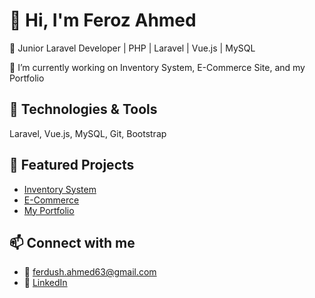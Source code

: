 # 👋 Hi, I'm Feroz Ahmed

🎯 Junior Laravel Developer | PHP | Laravel | Vue.js | MySQL

🔭 I’m currently working on Inventory System, E-Commerce Site, and my Portfolio

## 🔧 Technologies & Tools
Laravel, Vue.js, MySQL, Git, Bootstrap

## 🧩 Featured Projects
- [Inventory System](https://github.com/khokoon/inventory)
- [E-Commerce](https://github.com/khokoon/eCommerce)
- [My Portfolio](https://github.com/khokoon/my_portfolio)

## 📫 Connect with me
- 📧 ferdush.ahmed63@gmail.com
- 🔗 [LinkedIn](https://linkedin.com/in/your-profile)
